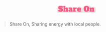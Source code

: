 ## <p align="center"> <img src="READMEData/ShareOn-README-Logo.svg" width="130px"> </p>

> Share On, Sharing energy with local people.
